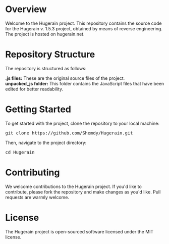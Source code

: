 # Overview
Welcome to the Hugerain project. This repository contains the source code for the Hugerain v. 1.5.3 project, obtained by means of reverse engineering. The project is hosted on hugerain.net.

# Repository Structure
The repository is structured as follows:

<b>.js files:</b> These are the original source files of the project.  
<b>unpacked_js folder:</b> This folder contains the JavaScript files that have been edited for better readability.
# Getting Started
To get started with the project, clone the repository to your local machine:

<pre>
git clone https://github.com/Shemdy/Hugerain.git
</pre>
Then, navigate to the project directory:

<pre>
cd Hugerain
</pre>
# Contributing
We welcome contributions to the Hugerain project. If you'd like to contribute, please fork the repository and make changes as you'd like. Pull requests are warmly welcome.

# License
The Hugerain project is open-sourced software licensed under the MIT license.
